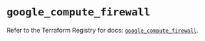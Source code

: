 # `google_compute_firewall`

Refer to the Terraform Registry for docs: [`google_compute_firewall`](https://registry.terraform.io/providers/hashicorp/google-beta/5.43.1/docs/resources/google_compute_firewall).
